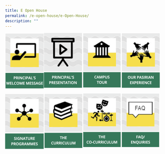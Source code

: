 ```yaml
---
title: E Open House
permalink: /e-open-house/e-Open-House/
description: ""
---
```

<a href="/e-open-house/Principals-Welcome-Message/"><img src="/images/principal.png" 
     style="width:25%;float:left"></a>
		 
<a href="/e-open-house/Principal-Presentation/"><img src="/images/principalpresent.png" style="width:25%;float:left"></a>

<a href="/e-open-house/Campus-Tour/"><img src="/images/campustour.png" 
     style="width:25%;float:left"></a>

<a href="/e-open-house/Our-Pasirian-Experience/"><img src="/images/pasirianexp.png" 
     style="width:25%"></a>

<a href="/signature-programmes/Signature-Programmes/"><img src="/images/signatureprog.png" 
     style="width:25%;float:left"></a>
<a href="/holistic-education/The-Curriculum/The-Curriculum/"><img src="/images/thecurriculum.png" 
     style="width:25%;float:left"></a>
<a href="/holistic-education/The-Co-Curriculum/The-Co-Curriculum/"><img src="/images/cocurriculum.png" 
     style="width:25%;float:left"></a>
<a href="/e-open-house/FAQ-and-Enquiries/"><img src="/images/faq.png" 
     style="width:25%"></a>
